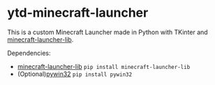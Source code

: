 # ytd-minecraft-launcher

This is a custom Minecraft Launcher made in Python with TKinter and [minecraft-launcher-lib](https://pypi.org/project/minecraft-launcher-lib/).

Dependencies:
- [minecraft-launcher-lib](https://pypi.org/project/minecraft-launcher-lib/)  ```pip install minecraft-launcher-lib```
- (Optional)[pywin32](https://pypi.org/project/pywin32/) ```pip install pywin32```

